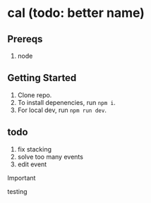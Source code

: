 # cal (todo: better name)

## Prereqs

1. node

## Getting Started

1. Clone repo.
2. To install depenencies, run `npm i`.
3. For local dev, run `npm run dev`.

## todo

1. fix stacking
2. solve too many events
3. edit event


> [!IMPORTANT]
> testing
>